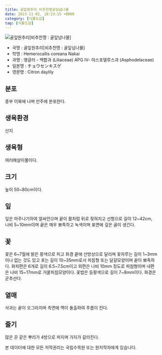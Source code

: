 ```yaml
---
title: 골잎원추리_비추천명골잎넘나물
date: 2023-11-01, 18:23:15 +0800
category: [식물도감]
tag: [식물도감]
---
```




![골잎원추리[비추천명 : 골잎넘나물]](http://www.nature.go.kr/fileUpload/plants/basic/Liliaceae/Hemerocallis/37850/3_th2.JPG)
- 국명 : 골잎원추리[비추천명 : 골잎넘나물]
- 학명 : Hemerocallis coreana Nakai
- 과명 : 앵글러 - 백합과 (Liliaceae) APG Ⅳ- 아스포델루스과 (Asphodelaceae)
- 일본명 : チョウセンキスゲ
- 영문명 : Citron daylily


## 분포
중부 이북에 나며 만주에 분포한다.
## 생육환경
산지
## 생육형
여러해살이풀이다.
## 크기
높이 50~80cm이다.
## 잎
잎은 마주나기하여 얼싸안으며 끝이 활처럼 뒤로 젖혀지고 선형으로 길이 12~42cm, 나비 5~10mm이며 끝은 매우 뾰족하고 녹색이며 표면에 깊은 골이 생긴다.
## 꽃
꽃은 6~7월에 밝은 황색으로 피고 화경 끝에 산방상으로 달리며 꽃자루는 길이 1~3mm이나 없는 것도 있고 포는 길이 10~35mm로서 피침형 또는 달걀모양이며 끝이 뾰족하다. 화피편은 6개로 길이 6.5~7.5cm이고 외편은 나비 10mm 정도로 피침형이며 내편은 나비 15~17mm로 거꿀피침모양이다. 꽃밥은 등황색으로 길이 7~8mm이다. 화경은 곧추선다.
## 열매
삭과는 끝이 오그라지며 측면에 맥이 돌출하여 주름이 진다.
## 줄기
많은 끈 같은 뿌리가 4방으로 퍼지며 가지가 갈라진다.






본 데이터에 대한 모든 저작권리는 국립수목원 또는 원저작자에게 있습니다.
